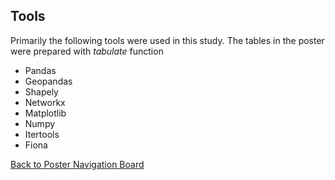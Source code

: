 ## Tools

Primarily the following tools were used in this study.  The tables in the poster were prepared with *tabulate* function
* Pandas
* Geopandas
* Shapely
* Networkx
* Matplotlib
* Numpy
* Itertools
* Fiona




[Back to Poster Navigation Board](./README.md#Outline)

